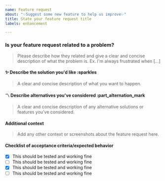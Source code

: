 ```yaml
---
name: Feature request
about: "✨Suggest some new feature to help us improve✨"
title: State your feature request title
labels: enhancement

---
```


### Is your feature request related to a problem?

> Please describe how they related and give a clear and concise description of what the problem is. 
> Ex. I'm always frustrated when [...]

#### :sparkles: Describe the solution you'd like :sparkles

> A clear and concise description of what you want to happen.

#### :part_alternation_mark: Describe alternatives you've considered :part_alternation_mark

> A clear and concise description of any alternative solutions or features you've considered.

#### Additional context

> Add any other context or screenshots about the feature request here.

#### Checklist of acceptance criteria/expected behavior

- [x] This should be tested and working fine
- [ ] This should be tested and working fine
- [x] This should be tested and working fine
- [ ] This should be tested and working fine
